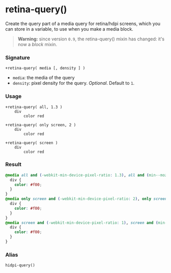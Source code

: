 # retina-query()

Create the query part of a media query for retina/hdpi screens, which you can store in a variable, to use when you make a media block.  

> **Warning:** since version `0.9`, the retina-query() mixin has changed: it's now a *block* mixin.

### Signature

`+retina-query( media [, density ] )`

* `media`: the media of the query
* `density`: pixel density for the query. *Optional*. Default to `1`.

### Usage

```stylus
+retina-query( all, 1.3 )
    div
        color red

+retina-query( only screen, 2 )
    div
        color red

+retina-query( screen )
    div
        color red
```

### Result

```css
@media all and (-webkit-min-device-pixel-ratio: 1.3), all and (min--moz-device-pixel-ratio: 1.3), all and (-o-min-device-pixel-ratio: 1.3/1), all and (min-device-pixel-ratio: 1.3), all and (min-resolution: 125dpi), all and (min-resolution: 1.3dppx) {
  div {
    color: #f00;
  }
}
@media only screen and (-webkit-min-device-pixel-ratio: 2), only screen and (min--moz-device-pixel-ratio: 2), only screen and (-o-min-device-pixel-ratio: 2/1), only screen and (min-device-pixel-ratio: 2), only screen and (min-resolution: 192dpi), only screen and (min-resolution: 2dppx) {
  div {
    color: #f00;
  }
}
@media screen and (-webkit-min-device-pixel-ratio: 1), screen and (min--moz-device-pixel-ratio: 1), screen and (-o-min-device-pixel-ratio: 1/1), screen and (min-device-pixel-ratio: 1), screen and (min-resolution: 96dpi), screen and (min-resolution: 1dppx) {
  div {
    color: #f00;
  }
}
```

### Alias

`hidpi-query()`
